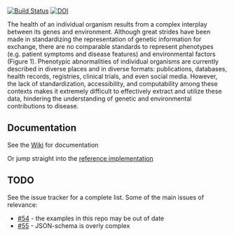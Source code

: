 [![Build Status](https://travis-ci.org/phenopackets/phenopacket-format.svg?branch=master)](https://travis-ci.org/phenopackets/patient-phenotype-submission-format)
[![DOI](https://zenodo.org/badge/13996/phenopackets/phenopacket-format.svg)](https://zenodo.org/badge/latestdoi/13996/phenopackets/patient-phenotype-submission-format)

The health of an individual organism results from a complex interplay between its genes and environment. Although great strides have been made in standardizing the representation of genetic information for exchange, there are no comparable standards to represent phenotypes (e.g. patient symptoms and disease features) and environmental factors (Figure 1). Phenotypic abnormalities of individual organisms are currently described in diverse places and in diverse formats: publications, databases, health records, registries, clinical trials, and even social media. However, the lack of standardization, accessibility, and computability among these contexts makes it extremely difficult to effectively extract and utilize these data, hindering the understanding of genetic and environmental contributions to disease. 

## Documentation

See the [Wiki](https://github.com/phenopackets/phenopacket-format/wiki/Getting-Started) for documentation

Or jump straight into the [reference implementation](https://github.com/phenopackets/phenopacket-reference-implementation)

## TODO

See the issue tracker for a complete list. Some of the main issues of relevance:

 * [#54](https://github.com/phenopackets/phenopacket-format/issues/54) - the examples in this repo may be out of date
 * [#55](https://github.com/phenopackets/phenopacket-format/issues/55) - JSON-schema is overly complex

